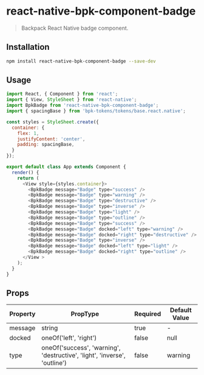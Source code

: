 # react-native-bpk-component-badge

> Backpack React Native badge component.

## Installation

```sh
npm install react-native-bpk-component-badge --save-dev
```

## Usage

```js
import React, { Component } from 'react';
import { View, StyleSheet } from 'react-native';
import BpkBadge from 'react-native-bpk-component-badge';
import { spacingBase } from 'bpk-tokens/tokens/base.react.native';

const styles = StyleSheet.create({
  container: {
    flex: 1,
    justifyContent: 'center',
    padding: spacingBase,
  }
});

export default class App extends Component {
  render() {
    return (
      <View style={styles.container}>
        <BpkBadge message="Badge" type="success" />
        <BpkBadge message="Badge" type="warning" />
        <BpkBadge message="Badge" type="destructive" />
        <BpkBadge message="Badge" type="inverse" />
        <BpkBadge message="Badge" type="light" />
        <BpkBadge message="Badge" type="outline" />
        <BpkBadge message="Badge" type="success" />
        <BpkBadge message="Badge" docked="left" type="warning" />
        <BpkBadge message="Badge" docked="right" type="destructive" />
        <BpkBadge message="Badge" type="inverse" />
        <BpkBadge message="Badge" docked="left" type="light" />
        <BpkBadge message="Badge" docked="right" type="outline" />
      </View >
    );
  }
}
```
## Props

| Property              | PropType                                                                 | Required | Default Value |
| --------------------- | -------------------------------------------------------------------------| -------- | ------------- |
| message               | string                                                                   | true     | -             |
| docked                | oneOf('left', 'right')                                                   | false    | null          |
| type                  | oneOf('success', 'warning', 'destructive', 'light', 'inverse', 'outline')| false    | warning       |
